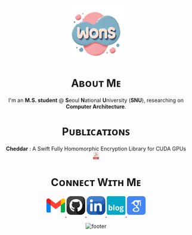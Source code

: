 <div align="center">
  

<div>
  <img align="center" width="30%" src="/blog_favicon_transparent.png">
</div>

# Aʙᴏᴜᴛ Mᴇ

I'm an **M.S. student** @ **S**eoul **N**ational **U**niversity (**SNU**), researching on **Computer Architecture**.

# Pᴜʙʟɪᴄᴀᴛɪᴏɴꜱ

**Cheddar** : A Swift Fully Homomorphic Encryption Library for CUDA GPUs <a href="https://arxiv.org/pdf/2407.13055" target="_blank"><img src="./pdf.png" width=20 height=20 /></a>

# Cᴏɴɴᴇᴄᴛ Wɪᴛʜ Mᴇ
  
  
<a href="mailto:wonseok.choi@snu.ac.kr" target="_blank">
<img src="./gmail.png" width=50 height=50 alt="wonseok.choi@snu.ac.kr" style="margin-bottom: 5px;" />
</a>

<a href="https://github.com/choiwons" target="_blank">
<img src="./github.png" width=50 height=50 alt="choiwons" style="margin-bottom: 5px;" />
</a>

<a href="https://www.linkedin.com/in/wonseok-choi-9a87a9307/" target="_blank">
<img src="./linkedin.png" width=50 height=50 alt="linkedin" style="margin-bottom: 5px;" />
</a>

<a href="https://choiwons.github.io" target="_blank">
<img src="./blog.png" width=50 height=50 alt="blog" style="margin-bottom: 5px;" />
</a>

<a href="https://scholar.google.com/citations?user=udInxi0AAAAJ" target="_blank">
<img src="./google-scholar.png" width=50 height=50 alt="google_scholar" style="margin-bottom: 5px;" />
</a>

![footer](https://capsule-render.vercel.app/api?type=waving&color=gradient&height=65&section=footer)
</div>
